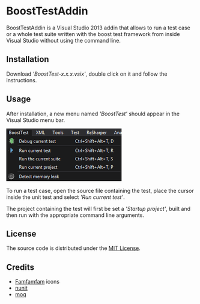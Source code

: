 # BoostTestAddin

BoostTestAddin is a Visual Studio 2013 addin that allows to run a test case or a whole test suite written with the boost test framework from inside Visual Studio without using the command line.

Installation
------------

Download *'BoostTest-x.x.x.vsix'*, double click on it and follow the instructions. 

Usage
-----

After installation, a new menu named *'BoostTest'* should appear in the Visual Studio menu bar. 

![screenshot](https://github.com/Abc-Arbitrage/BoostTestAddin/blob/master/img/screenshot.png)

To run a test case, open the source file containing the test, place the cursor inside the unit test and select *'Run current test'*.

The project containing the test will first be set a *'Startup project'*, built and then run with the appropriate command line arguments.

License
-------

The source code is distributed under the [MIT License](http://opensource.org/licenses/MIT).


Credits
-------

- [Famfamfam](http://www.famfamfam.com/) icons
- [nunit](www.nunit.org/)
- [moq](https://github.com/Moq/moq4)
